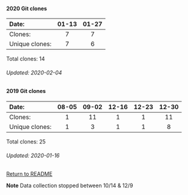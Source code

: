 #### 2020 Git clones
Date:             | 01-13 | 01-27
|:---             |:---:  |:---:  
Clones:           |    7  |    7
Unique   clones:  |    7  |    6 

Total clones: 14
###### Updated: 2020-02-04


#### 2019 Git clones
Date:    |        08-05   |       09-02   |  12-16  |  12-23  |  12-30
|:---    |:---:   |:---:  |:---:  |:---:  |:---:
Clones:  |        1       |       11      |  1      |  1  |  11
Unique   clones:  |       1       |       3  |      1  |      1  |      8

Total clones: 25
###### Updated: 2020-01-16

[Return to README](https://github.com/BradleyA/dmonitor#traffic)

**Note**  Data collection stopped between 10/14 & 12/9
